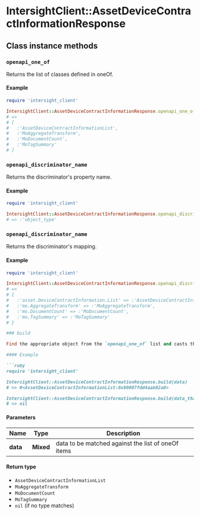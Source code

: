 # IntersightClient::AssetDeviceContractInformationResponse

## Class instance methods

### `openapi_one_of`

Returns the list of classes defined in oneOf.

#### Example

```ruby
require 'intersight_client'

IntersightClient::AssetDeviceContractInformationResponse.openapi_one_of
# =>
# [
#   :'AssetDeviceContractInformationList',
#   :'MoAggregateTransform',
#   :'MoDocumentCount',
#   :'MoTagSummary'
# ]
```

### `openapi_discriminator_name`

Returns the discriminator's property name.

#### Example

```ruby
require 'intersight_client'

IntersightClient::AssetDeviceContractInformationResponse.openapi_discriminator_name
# => :'object_type'
```

### `openapi_discriminator_name`

Returns the discriminator's mapping.

#### Example

```ruby
require 'intersight_client'

IntersightClient::AssetDeviceContractInformationResponse.openapi_discriminator_mapping
# =>
# {
#   :'asset.DeviceContractInformation.List' => :'AssetDeviceContractInformationList',
#   :'mo.AggregateTransform' => :'MoAggregateTransform',
#   :'mo.DocumentCount' => :'MoDocumentCount',
#   :'mo.TagSummary' => :'MoTagSummary'
# }

### build

Find the appropriate object from the `openapi_one_of` list and casts the data into it.

#### Example

```ruby
require 'intersight_client'

IntersightClient::AssetDeviceContractInformationResponse.build(data)
# => #<AssetDeviceContractInformationList:0x00007fdd4aab02a0>

IntersightClient::AssetDeviceContractInformationResponse.build(data_that_doesnt_match)
# => nil
```

#### Parameters

| Name | Type | Description |
| ---- | ---- | ----------- |
| **data** | **Mixed** | data to be matched against the list of oneOf items |

#### Return type

- `AssetDeviceContractInformationList`
- `MoAggregateTransform`
- `MoDocumentCount`
- `MoTagSummary`
- `nil` (if no type matches)

